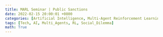 ```yaml
---
title: MARL Seminar | Public Sanctions
date: 2022-02-15 20:00:01 +0800
categories: [Artificial Intelligence, Multi-Agent Reinforcement Learning]
tags: [Tech, AI, Multi_Agents, RL, Social_Dilemma]
math: True
---
```


<object data="{{ site.baseurl }}/assets/img/2022-02-15-MARL-seminar-Public-Sanctions/20220215-public-sanctions-copy.pdf" type="application/pdf" width="100%" height="1000px">
</object>
